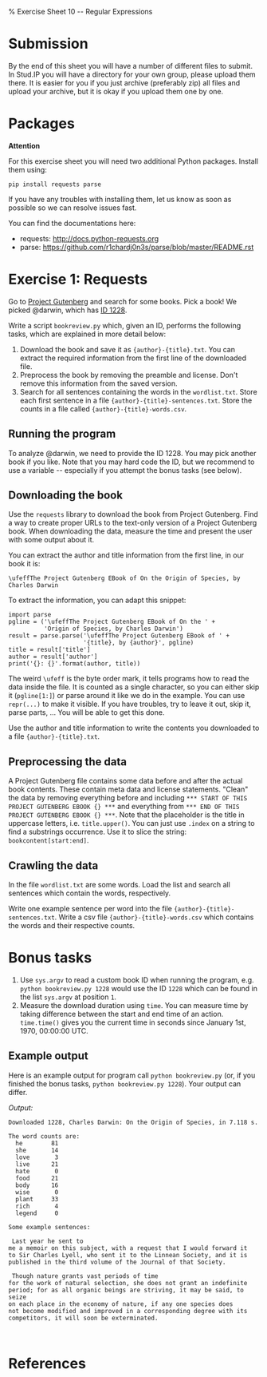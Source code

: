 % Exercise Sheet 10 -- Regular Expressions


# Submission

By the end of this sheet you will have a number of different files to submit.
In Stud.IP you will have a directory for your own group, please upload them
there. It is easier for you if you just archive (preferably zip) all files and
upload your archive, but it is okay if you upload them one by one.


# Packages

**Attention**

For this exercise sheet you will need two additional Python packages. Install
them using:

```{ .bash }
pip install requests parse
```

If you have any troubles with installing them, let us know as soon as possible
so we can resolve issues fast.

You can find the documentations here:

- requests: http://docs.python-requests.org
- parse: https://github.com/r1chardj0n3s/parse/blob/master/README.rst


# Exercise 1: Requests

Go to [Project Gutenberg](https://www.gutenberg.org/) and search for some
books. Pick a book! We picked @darwin, which has [ID 1228](https://www.gutenberg.org/ebooks/1228).

Write a script `bookreview.py` which, given an ID, performs
the following tasks, which are explained in more detail below:

1. Download the book and save it as `{author}-{title}.txt`. You can
   extract the required information from the first line of the downloaded file.
1. Preprocess the book by removing the preamble and license. Don't remove this
   information from the saved version.
1. Search for all sentences containing the words in the `wordlist.txt`. Store
   each first sentence in a file `{author}-{title}-sentences.txt`. Store
   the counts in a file called `{author}-{title}-words.csv`.


## Running the program

To analyze @darwin, we need to provide the ID 1228. You may pick another book
if you like. Note that you may hard code the ID, but we recommend to use
a variable -- especially if you attempt the bonus tasks (see below).


## Downloading the book

Use the `requests` library to download the book from Project Gutenberg. Find
a way to create proper URLs to the text-only version of a Project Gutenberg
book. When downloading the data, measure the time and present the user with
some output about it.

You can extract the author and title information from the first line, in our
book it is:

`\ufeffThe Project Gutenberg EBook of On the Origin of Species, by Charles Darwin`

To extract the information, you can adapt this snippet:

```{ .python .exec }
import parse
pgline = ('\ufeffThe Project Gutenberg EBook of On the ' +
          'Origin of Species, by Charles Darwin')
result = parse.parse('\ufeffThe Project Gutenberg EBook of ' +
                     '{title}, by {author}', pgline)
title = result['title']
author = result['author']
print('{}: {}'.format(author, title))
```

The weird `\ufeff` is the byte order mark, it tells programs how to read the
data inside the file. It is counted as a single character, so you can either
skip it (`pgline[1:]`) or parse around it like we do in the example. You can
use `repr(...)` to make it visible. If you have troubles, try to leave it out,
skip it, parse parts, ... You will be able to get this done.

Use the author and title information to write the contents you downloaded to
a file `{author}-{title}.txt`.


## Preprocessing the data

A Project Gutenberg file contains some data before and after the actual book
contents. These contain meta data and license statements. "Clean" the data by
removing everything before and including `*** START OF THIS PROJECT GUTENBERG
EBOOK {} ***` and everything from `*** END OF THIS PROJECT GUTENBERG EBOOK {}
***`. Note that the placeholder is the title in uppercase letters, i.e.
`title.upper()`. You can just use `.index` on a string to find a substrings
occurrence. Use it to slice the string: `bookcontent[start:end]`.


## Crawling the data

In the file `wordlist.txt` are some words. Load the list and search all
sentences which contain the words, respectively.

Write one example sentence per word into the file
`{author}-{title}-sentences.txt`. Write a csv file
`{author}-{title}-words.csv` which contains the words and their
respective counts.


# Bonus tasks

1. Use `sys.argv` to read a custom book ID when running the program, e.g.
   `python bookreview.py 1228` would use the ID `1228` which can be found in
   the list `sys.argv` at position `1`.
1. Measure the download duration using `time`. You can measure time by taking
   difference between the start and end time of an action. `time.time()` gives
   you the current time in seconds since January 1st, 1970, 00:00:00 UTC.


## Example output

Here is an example output for program call `python bookreview.py` (or, if you finished the bonus tasks, `python bookreview.py 1228`).
Your output can differ.

*Output:*

```
Downloaded 1228, Charles Darwin: On the Origin of Species, in 7.118 s.

The word counts are:
  he        81
  she       14
  love       3
  live      21
  hate       0
  food      21
  body      16
  wise       0
  plant     33
  rich       4
  legend     0

Some example sentences:

 Last year he sent to
me a memoir on this subject, with a request that I would forward it
to Sir Charles Lyell, who sent it to the Linnean Society, and it is
published in the third volume of the Journal of that Society.

 Though nature grants vast periods of time
for the work of natural selection, she does not grant an indefinite
period; for as all organic beings are striving, it may be said, to seize
on each place in the economy of nature, if any one species does
not become modified and improved in a corresponding degree with its
competitors, it will soon be exterminated.

```


```{ .csv file='books/Charles Darwin-On the Origin of Species-words.csv' }
```


```{ file='books/Charles Darwin-On the Origin of Species-sentences.txt' }
```


# References
